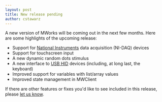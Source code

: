 ```yaml
---
layout: post
title: New release pending
author: cstawarz
---
```


A new version of MWorks will be coming out in the next few months.  Here are some highlights of the upcoming release:

* Support for [National Instruments](http://www.ni.com/) data acquisition (NI-DAQ) devices
* Support for touchscreen input
* A new dynamic random dots stimulus
* A new interface to [USB HID](http://en.wikipedia.org/wiki/USB_human_interface_device_class) devices (including, at long last, the keyboard)
* Improved support for variables with list/array values
* Improved state management in MWClient

If there are other features or fixes you'd like to see included in this release, please [let us know](https://mworks.tenderapp.com/discussion/new).
